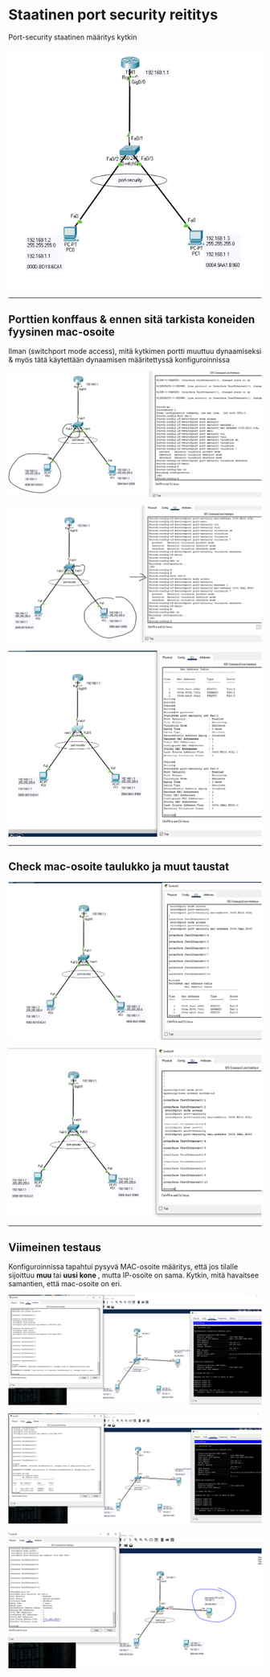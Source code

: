 <h1>Staatinen port security reititys</h1>

Port-security staatinen määritys kytkin

![Alt text](image/PortSecurity-static.PNG?raw=true "None")

<hr>

<h2>Porttien konffaus & ennen sitä tarkista koneiden fyysinen mac-osoite</h2>
Ilman (switchport mode access), mitä kytkimen portti muuttuu dynaamiseksi & myös tätä käytettään dynaamisen määritettyssä konfiguroinnissa

![Alt text](image/PortSecurity-port1.PNG?raw=true "None")

![Alt text](image/PortSecurity-port2.PNG?raw=true "None")

![Alt text](image/PortSecurity-portSecurityStatus.PNG?raw=true "None")

<hr>

<h2>Check mac-osoite taulukko ja muut taustat </h2>

![Alt text](image/PortSecurity-macAddTable.PNG?raw=true "None")

![Alt text](image/PortSecurity-portShRun.PNG?raw=true "None")

<hr>

<h2>Viimeinen testaus</h2>

Konfiguroinnissa tapahtui pysyvä MAC-osoite määritys, että jos tilalle sijoittuu <b> muu </b> tai <b> uusi kone </b>, mutta IP-osoite on sama. Kytkin, mitä havaitsee samantien, että mac-osoite on eri. 

![Alt text](image/PortSecurity-static_test1.PNG?raw=true "None")

![Alt text](image/PortSecurity-static_test2.PNG?raw=true "None")

![Alt text](image/PortSecurity-static_test3.PNG?raw=true "None")

